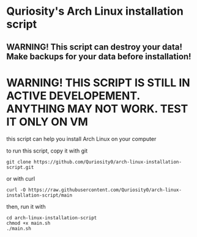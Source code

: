 # Quriosity's Arch Linux installation script
## WARNING! This script can destroy your data! Make backups for your data before installation!

# WARNING! THIS SCRIPT IS STILL IN ACTIVE DEVELOPEMENT. ANYTHING MAY NOT WORK. TEST IT ONLY ON VM

this script can help you install Arch Linux on your computer

to run this script, copy it with git

```
git clone https://github.com/Quriosity0/arch-linux-installation-script.git
```
or with curl
```
curl -O https://raw.githubusercontent.com/Quriosity0/arch-linux-installation-script/main
```

then, run it with
```
cd arch-linux-installation-script
chmod +x main.sh
./main.sh
```
